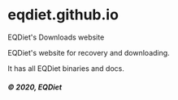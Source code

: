 # eqdiet.github.io
EQDiet's Downloads website

EQDiet's website for recovery and downloading.

It has all EQDiet binaries and docs.

##### © 2020, EQDiet
